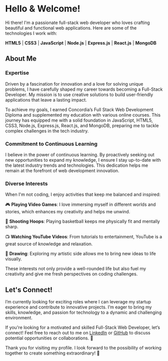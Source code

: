 <h1>Hello & Welcome!</h1>

Hi there! I'm a passionate full-stack web developer who loves crafting beautiful and functional web applications. Here are some of the technologies I work with:


**HTML5** | **CSS3** | **JavaScript** | **Node.js** | **Express.js** | **React.js** | **MongoDB**

<h2>About Me</h2>

<h3>Expertise</h3>
Driven by a fascination for innovation and a love for solving unique problems, I have carefully shaped my career towards becoming a Full-Stack Developer. My mission is to use creative solutions to build user-friendly applications that leave a lasting impact.

To achieve my goals, I earned Concordia’s Full Stack Web Development Diploma and supplemented my education with various online courses. This journey has equipped me with a solid foundation in JavaScript, HTML5, CSS3, Node.js, Express.js, React.js, and MongoDB, preparing me to tackle complex challenges in the tech industry.

<h3>Commitment to Continuous Learning</h3>
I believe in the power of continuous learning. By proactively seeking out new opportunities to expand my knowledge, I ensure I stay up-to-date with the latest industry trends and technologies. This dedication helps me remain at the forefront of web development innovation.



<h3>Diverse Interests</h3>

When I'm not coding, I enjoy activities that keep me balanced and inspired:


🎮 **Playing Video Games**: I love immersing myself in different worlds and stories, which enhances my creativity and helps me unwind.

🏀 **Shooting Hoops**: Playing basketball keeps me physically fit and mentally sharp.

📺 **Watching YouTube Videos**: From tutorials to entertainment, YouTube is a great source of knowledge and relaxation.

🎨 **Drawing**: Exploring my artistic side allows me to bring new ideas to life visually.

These interests not only provide a well-rounded life but also fuel my creativity and give me fresh perspectives on coding challenges.



<h2>Let's Connect!</h2>

I’m currently looking for exciting roles where I can leverage my startup experience and contribute to innovative projects. I’m eager to bring my skills, knowledge, and passion for technology to a dynamic and challenging environment.


If you're looking for a motivated and skilled Full-Stack Web Developer, let’s connect! Feel free to reach out to me on [LinkedIn](https://www.linkedin.com/in/omed-hossaini/) or [GitHub](https://github.com/OmedHossaini) to discuss potential opportunities or collaborations. 🤝


Thank you for visiting my profile. I look forward to the possibility of working together to create something extraordinary! 🚀
